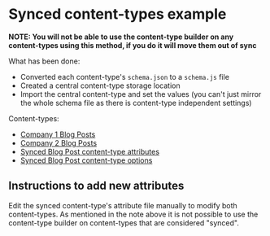 # Synced content-types example

**NOTE: You will not be able to use the content-type builder on any content-types using this method, if you do it will move them out of sync**

What has been done:

- Converted each content-type's `schema.json` to a `schema.js` file
- Created a central content-type storage location
- Import the central content-type and set the values (you can't just mirror the whole schema file as there is content-type independent settings)

Content-types:

- [Company 1 Blog Posts](src/api/company-1-blog-post/content-types/company-1-blog-post/schema.js)
- [Company 2 Blog Posts](src/api/company-1-blog-post/controllers/company-1-blog-post.js)
- [Synced Blog Post content-type attributes](src/synced-content-types/blog-post/attributes.json)
- [Synced Blog Post content-type options](src/synced-content-types/blog-post/options.json)

## Instructions to add new attributes

Edit the synced content-type's attribute file manually to modify both content-types. As mentioned in the note above it is not possible to use the content-type builder on content-types that are considered "synced".
